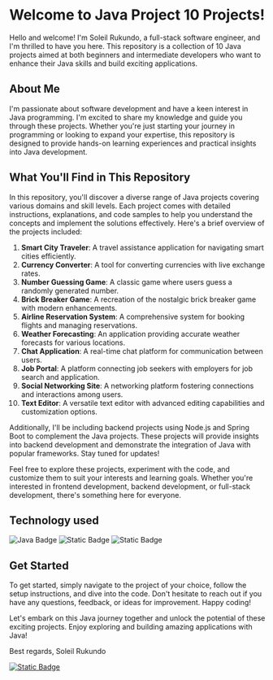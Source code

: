 # Welcome to Java Project 10 Projects!

Hello and welcome! I'm Soleil Rukundo, a full-stack software engineer, and I'm thrilled to have you here. This repository is a collection of 10 Java projects aimed at both beginners and intermediate developers who want to enhance their Java skills and build exciting applications.

## About Me

I'm passionate about software development and have a keen interest in Java programming. I'm excited to share my knowledge and guide you through these projects. Whether you're just starting your journey in programming or looking to expand your expertise, this repository is designed to provide hands-on learning experiences and practical insights into Java development.

## What You'll Find in This Repository

In this repository, you'll discover a diverse range of Java projects covering various domains and skill levels. Each project comes with detailed instructions, explanations, and code samples to help you understand the concepts and implement the solutions effectively. Here's a brief overview of the projects included:

1. **Smart City Traveler**: A travel assistance application for navigating smart cities efficiently.
2. **Currency Converter**: A tool for converting currencies with live exchange rates.
3. **Number Guessing Game**: A classic game where users guess a randomly generated number.
4. **Brick Breaker Game**: A recreation of the nostalgic brick breaker game with modern enhancements.
5. **Airline Reservation System**: A comprehensive system for booking flights and managing reservations.
6. **Weather Forecasting**: An application providing accurate weather forecasts for various locations.
7. **Chat Application**: A real-time chat platform for communication between users.
8. **Job Portal**: A platform connecting job seekers with employers for job search and application.
9. **Social Networking Site**: A networking platform fostering connections and interactions among users.
10. **Text Editor**: A versatile text editor with advanced editing capabilities and customization options.

Additionally, I'll be including backend projects using Node.js and Spring Boot to complement the Java projects. These projects will provide insights into backend development and demonstrate the integration of Java with popular frameworks. Stay tuned for updates!

Feel free to explore these projects, experiment with the code, and customize them to suit your interests and learning goals. Whether you're interested in frontend development, backend development, or full-stack development, there's something here for everyone.

## Technology used

<img alt="Java Badge" src="https://img.shields.io/badge/Java-21-blue.svg">
<img alt="Static Badge" src="https://img.shields.io/badge/Springboot-aqua?logo=springboot&logoColor=blue">
<img alt="Static Badge" src="https://img.shields.io/badge/Nodejs-blue?logo=Node.js&logoColor=yellow">





## Get Started

To get started, simply navigate to the project of your choice, follow the setup instructions, and dive into the code. Don't hesitate to reach out if you have any questions, feedback, or ideas for improvement. Happy coding!

Let's embark on this Java journey together and unlock the potential of these exciting projects. Enjoy exploring and building amazing applications with Java!

Best regards,
Soleil Rukundo

<div>
  <a href="https://www.linkedin.com/in/rukundo-soleil-49688a295/"><img alt="Static Badge" src="https://img.shields.io/badge/Hire_Me-LinkedIn-blue?style=for-the-badge&labelColor=yellow"></a>
</div>

